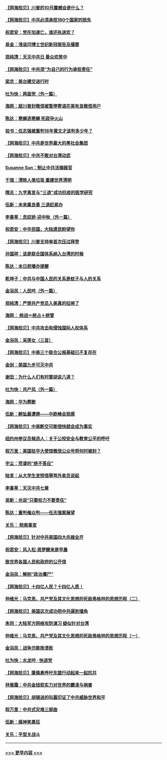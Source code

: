 #### [【网海拾贝】川普的10月震撼会是什么？](../pages/nsc993/n12431624.md?t=09261351) 
#### [【网海拾贝】中共必须承担180个国家的损失](../pages/nsc993/n12428893.md?t=09261351) 
#### [祝君安：党在加速亡，谁还执迷欢？](../pages/nsc993/n12428652.md?t=09261351) 
#### [易金：浅谈闫博士世纪新冠报告及撮要](../pages/nsc993/n12426822.md?t=09261351) 
#### [郑纯清：天灭中共日 善众欢笑中](../pages/nsc993/n12426784.md?t=09261351) 
#### [【网海拾贝】中共须“为自己的行为承担责任”](../pages/nsc993/n12426067.md?t=09261351) 
#### [梁京：美台建交进行时](../pages/nsc993/n12424066.md?t=09261351) 
#### [吐为快：两面党（外一篇）](../pages/nsc993/n12424043.md?t=09261351) 
#### [海网：就川普封微信被暂停寄语在美有良微信用户](../pages/nsc993/n12424021.md?t=09261351) 
#### [陈达：寒蝉造寒蝉 死寂孕火山](../pages/nsc993/n12423958.md?t=09261351) 
#### [投书：任志强被重判18年黄文才该判多少年？](../pages/nsc993/n12423672.md?t=09261351) 
#### [【网海拾贝】中共是世界最大的黑社会集团](../pages/nsc993/n12423543.md?t=09261351) 
#### [【网海拾贝】中共不敢对台湾动武](../pages/nsc993/n12421418.md?t=09261351) 
#### [Susanne Sun：制止中共活摘器官](../pages/nsc993/n12419654.md?t=09261351) 
#### [千瑞：清除人类垃圾 重建世界清明](../pages/nsc993/n12419414.md?t=09261351) 
#### [隋志：九字真言与“三退”成功抗疫的医学研究](../pages/nsc993/n12419248.md?t=09261351) 
#### [伍新：未来属良善 三退赶紧办](../pages/nsc993/n12418496.md?t=09261351) 
#### [李春草：念奴娇·迎中秋（外一篇）](../pages/nsc993/n12418465.md?t=09261351) 
#### [祝君安：中华民国，大陆遗民盼望你](../pages/nsc993/n12418089.md?t=09261351) 
#### [【网海拾贝】川普支持率首次压过拜登](../pages/nsc993/n12418050.md?t=09261351) 
#### [孙国祥：该是联合国体系纳入台湾的时候](../pages/nsc993/n12417369.md?t=09261351) 
#### [陈达：末日悲嚎亦提醒](../pages/nsc993/n12416736.md?t=09261351) 
#### [乾坤子：中共与中国人民的关系是蚊子与人的关系](../pages/nsc993/n12416632.md?t=09261351) 
#### [金浴凤：人民吟（外一篇）](../pages/nsc993/n12416567.md?t=09261351) 
#### [郑纯清：严禁共产党员入美真的拉闸了](../pages/nsc993/n12416550.md?t=09261351) 
#### [海网： 统战＝统占＋统管](../pages/nsc993/n12416404.md?t=09261351) 
#### [【网海拾贝】中共攻击和侵蚀国际人权体系](../pages/nsc993/n12416250.md?t=09261351) 
#### [金浴凤：采莲女（三首）](../pages/nsc993/n12415517.md?t=09261351) 
#### [【网海拾贝】中美三个联合公报基础已不复存在](../pages/nsc993/n12415054.md?t=09261351) 
#### [金剑：美国九步可灭中共](../pages/nsc993/n12413183.md?t=09261351) 
#### [谢田：为什么人们有时要胡说八道？](../pages/nsc993/n12411861.md?t=09261351) 
#### [吐为快：共产风（外一篇）](../pages/nsc993/n12411761.md?t=09261351) 
#### [海网：华为葬歌](../pages/nsc993/n12410381.md?t=09261351) 
#### [伍新：醉坠最遭罪——中欧峰会观感](../pages/nsc993/n12410364.md?t=09261351) 
#### [【网海拾贝】中美断交可能很快就会成为事实](../pages/nsc993/n12409495.md?t=09261351) 
#### [纽约州参议员候选人：关于公校安全与教育公平的呼吁](../pages/nsc993/n12409228.md?t=09261351) 
#### [程万里：美国驻华大使馆微信公众号将何时被封？](../pages/nsc993/n12407397.md?t=09261351) 
#### [宇尘：荒谬的“绝不答应”](../pages/nsc993/n12407360.md?t=09261351) 
#### [陆言：从大学生发短信辱骂外卖员说起](../pages/nsc993/n12407285.md?t=09261351) 
#### [李春草：天灭中共七章](../pages/nsc993/n12406988.md?t=09261351) 
#### [吴新：也说“只要权力不要责任”](../pages/nsc993/n12406966.md?t=09261351) 
#### [陈达：重判催众判——任志强案展望](../pages/nsc993/n12404540.md?t=09261351) 
#### [关乐： 皖南事变](../pages/nsc993/n12404288.md?t=09261351) 
#### [【网海拾贝】针对中共美国四大杀器全开](../pages/nsc993/n12404172.md?t=09261351) 
#### [祝君安：风入松‧恶梦醒来是早晨](../pages/nsc993/n12401953.md?t=09261351) 
#### [致世界各国人民和政府的公开信](../pages/nsc993/n12401824.md?t=09261351) 
#### [金浴凤：解剖“政治僵尸”](../pages/nsc993/n12401808.md?t=09261351) 
#### [【网海拾贝】十四亿人民？十四亿人质！](../pages/nsc993/n12401708.md?t=09261351) 
#### [仲维光：马克思、共产党及其文化思想的死敌弗格林的思想历程（二）](../pages/nsc993/n12399107.md?t=09261351) 
#### [【网海拾贝】美国这次成功把中共逼到墙角](../pages/nsc993/n12400173.md?t=09261351) 
#### [朱同：大陆军方网络攻防演习 疑似针对台湾](../pages/nsc993/n12399868.md?t=09261351) 
#### [仲维光：马克思、共产党及其文化思想的死敌弗格林的思想历程（一）](../pages/nsc993/n12398341.md?t=09261351) 
#### [金浴凤：战争岂能挽溃败](../pages/nsc993/n12398855.md?t=09261351) 
#### [吐为快：水龙吟 · 快退党](../pages/nsc993/n12398849.md?t=09261351) 
#### [【网海拾贝】蓬佩奥呼吁东盟行动起来一起抗共](../pages/nsc993/n12398291.md?t=09261351) 
#### [林傲霜：中共金钱软实力对世界的霸凌与祸害](../pages/nsc993/n12397515.md?t=09261351) 
#### [【网海拾贝】胡锡进的叫嚣印证了中共威胁世界和平](../pages/nsc993/n12397455.md?t=09261351) 
#### [程万里：中共式灾难三部曲](../pages/nsc993/n12397106.md?t=09261351) 
#### [伍新：瘟神笑愚狂](../pages/nsc993/n12397052.md?t=09261351) 
#### [关乐：平型关战斗](../pages/nsc993/n12395387.md?t=09261351) 

----
#### [ >>> 更早内容 <<< ](../indexes/nsc993-earlier.md)
